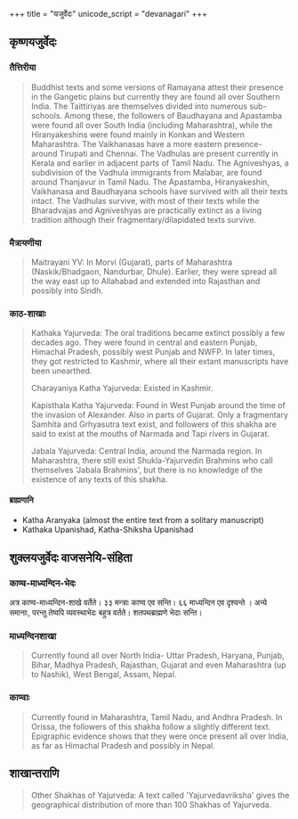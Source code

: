 +++
title = "यजुर्वेदः"
unicode_script = "devanagari"
+++
## कृष्णयजुर्वेदः
### तैत्तिरीया
> Buddhist texts and some versions of Ramayana attest their presence in the Gangetic plains but currently they are found all over Southern India. The Taittiriyas are themselves divided into numerous sub-schools. Among these, the followers of Baudhayana and Apastamba were found all over South India (including Maharashtra), while the Hiranyakeshins were found mainly in Konkan and Western Maharashtra. The Vaikhanasas have a more eastern presence- around Tirupati and Chennai. The Vadhulas are present currently in Kerala and earlier in adjacent parts of Tamil Nadu. The Agniveshyas, a subdivision of the Vadhula immigrants from Malabar, are found around Thanjavur in Tamil Nadu. The Apastamba, Hiranyakeshin, Vaikhanasa and Baudhayana schools have survived with all their texts intact. The Vadhulas survive, with most of their texts while the Bharadvajas and Agniveshyas are practically extinct as a living tradition although their fragmentary/dilapidated texts survive. 

### मैत्रायणीया
> Maitrayani YV: In Morvi (Gujarat), parts of Maharashtra (Naskik/Bhadgaon, Nandurbar, Dhule). Earlier, they were spread all the way east up to Allahabad and extended into Rajasthan and possibly into Sindh.

### काठ-शाखाः
> Kathaka Yajurveda: The oral traditions became extinct possibly a few decades ago. They were found in central and eastern Punjab, Himachal Pradesh, possibly west Punjab and NWFP. In later times, they got restricted to Kashmir, where all their extant manuscripts have been unearthed.
>
> Charayaniya Katha Yajurveda: Existed in Kashmir. 
>
> Kapisthala Katha Yajurveda: Found in West Punjab around the time of the invasion of Alexander. Also in parts of Gujarat. Only a fragmentary Samhita and Grhyasutra text exist, and followers of this shakha are said to exist at the mouths of Narmada and Tapi rivers in Gujarat. 
>
> Jabala Yajurveda: Central India, around the Narmada region. In Maharashtra, there still exist Shukla-Yajurvedin Brahmins who call themselves 'Jabala Brahmins', but there is no knowledge of the existence of any texts of this shakha. 

#### ब्राह्मणानि
- Katha Aranyaka (almost the entire text from a solitary manuscript)
- Kathaka Upanishad, Katha-Shiksha Upanishad

## शुक्लयजुर्वेदः वाजसनेयि-संहिता
### काण्व-माध्यन्दिन-भेदः
अत्र काण्व-माध्यन्दिन-शाखे वर्तेते। ३३ मन्त्राः काण्व एव सन्ति। ६६ माध्यन्दिन एव दृश्यन्ते । अन्ये समानाः, परन्तु तेष्वपि व्यवस्थाभेदः बहुत्र वर्तते। शतपथब्राह्मणे भेदाः सन्ति।

### माध्यन्दिनशाखा
> Currently found all over North India- Uttar Pradesh, Haryana, Punjab, Bihar, Madhya Pradesh, Rajasthan, Gujarat and even Maharashtra (up to Nashik), West Bengal, Assam, Nepal. 

### काण्वाः
> Currently found in Maharashtra, Tamil Nadu, and Andhra Pradesh. In Orissa, the followers of this shakha follow a slightly different text. Epigraphic evidence shows that they were once present all over India, as far as Himachal Pradesh and possibly in Nepal. 

## शाखान्तराणि
> Other Shakhas of Yajurveda: A text called 'Yajurvedavriksha' gives the geographical distribution of more than 100 Shakhas of Yajurveda.